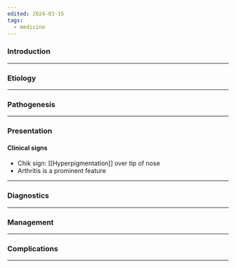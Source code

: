 ```yaml
---
edited: 2024-03-15
tags:
  - medicine
---
```

### Introduction


---
### Etiology


---
### Pathogenesis


---
### Presentation

#### Clinical signs
- Chik sign: [[Hyperpigmentation]] over tip of nose
- Arthritis is a prominent feature 
---
### Diagnostics


---
### Management


---

### Complications


---
